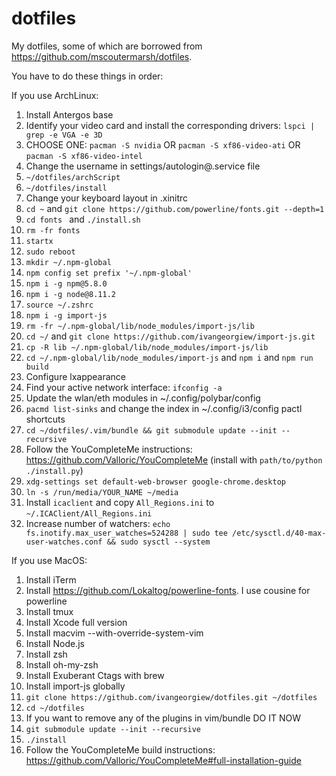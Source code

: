 # dotfiles
My dotfiles, some of which are borrowed from https://github.com/mscoutermarsh/dotfiles.

You have to do these things in order:

If you use ArchLinux:
1) Install Antergos base
2) Identify your video card and install the corresponding drivers: `lspci | grep -e VGA -e 3D`
3) CHOOSE ONE: `pacman -S nvidia` OR `pacman -S xf86-video-ati` OR `pacman -S xf86-video-intel`
4) Change the username in settings/autologin@.service file
5) `~/dotfiles/archScript`
6) `~/dotfiles/install`
7) Change your keyboard layout in .xinitrc
8) `cd ~` and `git clone https://github.com/powerline/fonts.git --depth=1`
9) `cd fonts ` and `./install.sh`
10) `rm -fr fonts`
11) `startx`
11) `sudo reboot`
12) `mkdir ~/.npm-global`
13) `npm config set prefix '~/.npm-global'`
14) `npm i -g npm@5.8.0`
15) `npm i -g node@8.11.2`
16) `source ~/.zshrc`
17) `npm i -g import-js`
18) `rm -fr ~/.npm-global/lib/node_modules/import-js/lib`
19) `cd ~/` and `git clone https://github.com/ivangeorgiew/import-js.git`
20) `cp -R lib ~/.npm-global/lib/node_modules/import-js/lib`
21) `cd ~/.npm-global/lib/node_modules/import-js` and `npm i` and `npm run build`
22) Configure lxappearance
23) Find your active network interface: `ifconfig -a`
24) Update the wlan/eth modules in ~/.config/polybar/config
25) `pacmd list-sinks` and change the index in ~/.config/i3/config pactl shortcuts
26) `cd ~/dotfiles/.vim/bundle && git submodule update --init --recursive`
27) Follow the YouCompleteMe instructions: https://github.com/Valloric/YouCompleteMe (install with `path/to/python ./install.py`)
28) `xdg-settings set default-web-browser google-chrome.desktop`
29) `ln -s /run/media/YOUR_NAME ~/media`
30) Install `icaclient` and copy `All_Regions.ini` to `~/.ICAClient/All_Regions.ini`
31) Increase number of watchers: `echo fs.inotify.max_user_watches=524288 | sudo tee /etc/sysctl.d/40-max-user-watches.conf && sudo sysctl --system`

If you use MacOS:
1) Install iTerm
2) Install https://github.com/Lokaltog/powerline-fonts. I use cousine for powerline
3) Install tmux
4) Install Xcode full version
5) Install macvim --with-override-system-vim
6) Install Node.js
7) Install zsh
8) Install oh-my-zsh
9) Install Exuberant Ctags with brew
10) Install import-js globally
11) `git clone https://github.com/ivangeorgiew/dotfiles.git ~/dotfiles`
12) `cd ~/dotfiles`
13) If you want to remove any of the plugins in vim/bundle DO IT NOW
14) `git submodule update --init --recursive`
15) `./install`
16) Follow the YouCompleteMe build instructions: https://github.com/Valloric/YouCompleteMe#full-installation-guide
